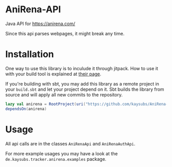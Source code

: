 # AniRena-API
Java API for https://anirena.com/

Since this api parses webpages, it might break any time.

# Installation
One way to use this library is to inculude it through jitpack.
How to use it with your build tool is explained at [their page](https://jitpack.io/#aki-ks/AniRena-API).

If you're building with sbt, you may add this library as a remote project in your `build.sbt` and let your project depend on it.
Sbt builds the library from source and will apply all new commits to the repository.
``` sbt
lazy val anirena = RootProject(uri("https://github.com/kaysubs/AniRena-API"))
dependsOn(anirena)
```

# Usage
All api calls are in the classes `AniRenaApi` and `AniRenaAuthApi`.

For more example usages you may have a look at the `de.kaysubs.tracker.anirena.examples` package.
